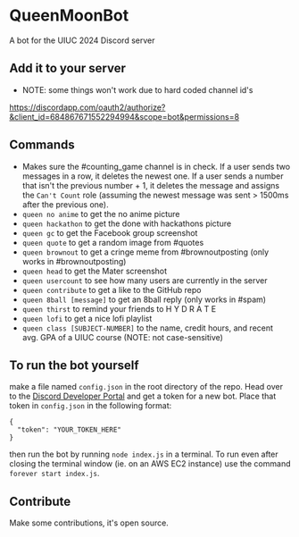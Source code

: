# QueenMoonBot

A bot for the UIUC 2024 Discord server

## Add it to your server
  - NOTE: some things won't work due to hard coded channel id's

  https://discordapp.com/oauth2/authorize?&client_id=684867671552294994&scope=bot&permissions=8

## Commands
* Makes sure the #counting_game channel is in check. If a user sends two messages in a row, it deletes the newest one. If a user sends a number that isn't the previous number + 1, it deletes the message and assigns the `Can't Count` role (assuming the newest message was sent > 1500ms after the previous one).
* `queen no anime` to get the no anime picture
* `queen hackathon` to get the done with hackathons picture
* `queen gc` to get the Facebook group screenshot
* `queen quote` to get a random image from #quotes
* `queen brownout` to get a cringe meme from #brownoutposting (only works in #brownoutposting)
* `queen head` to get the Mater screenshot
* `queen usercount` to see how many users are currently in the server
* `queen contribute` to get a like to the GitHub repo
* `queen 8ball [message]` to get an 8ball reply (only works in #spam)
* `queen thirst` to remind your friends to H Y D R A T E
* `queen lofi` to get a nice lofi playlist
* `queen class [SUBJECT-NUMBER]` to the name, credit hours, and recent avg. GPA of a UIUC course (NOTE: not case-sensitive)



## To run the bot yourself
make a file named `config.json` in the root directory of the repo. Head over to the [Discord Developer Portal](https://discordapp.com/developers/applications/me) and get a token for a new bot. Place that token in `config.json` in the following format:

```
{
  "token": "YOUR_TOKEN_HERE"
}
```

then run the bot by running `node index.js` in a terminal. To run even after closing the terminal window (ie. on an AWS EC2 instance) use the command `forever start index.js`.

## Contribute
Make some contributions, it's open source.
